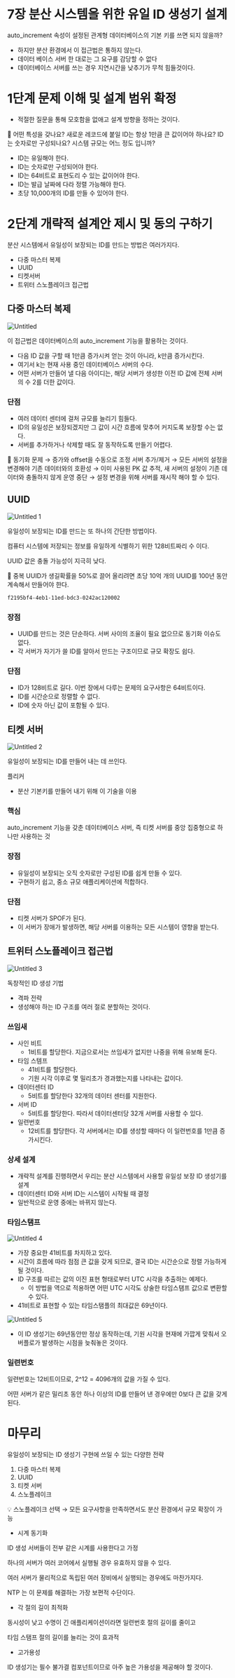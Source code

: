 # 7장 분산 시스템을 위한 유일 ID 생성기 설계

auto_increment 속성이 설정된 관계형 데이터베이스의 기본 키를 쓰면 되지 않을까?

- 하지만 분산 환경에서 이 접근법은 통하지 않는다.
- 데이터 베이스 서버 한 대로는 그 요구를 감당할 수 없다
- 데이터베이스 서버를 쓰는 경우 지연시간을 낮추기가 무척 힘들것이다.

# 1단계 문제 이해 및 설계 범위 확정

- 적절한 질문을 통해 모호함을 없애고 설계 방향을 정하는 것이다.

<aside>
🤔 어떤 특성을 갖나요?
새로운 레코드에 붙일 ID는 항상 1만큼 큰 값이어야 하나요?
ID는 숫자로만 구성되나요?
시스템 규모는 어느 정도 입니까?

</aside>

- ID는 유일해야 한다.
- ID는 숫자로만 구성되어야 한다.
- ID는 64비트로 표현도리 수 있는 값이어야 한다.
- ID는 발급 날짜에 다라 정렬 가능해야 한다.
- 초당 10,000개의 ID를 만들 수 있어야 한다.

# 2단계 개략적 설계안 제시 및 동의 구하기

분산 시스템에서 유일성이 보장되는 ID를 만드는 방법은 여러가지다.

- 다중 마스터 복제
- UUID
- 티켓서버
- 트위터 스노플레이크 접근법

## 다중 마스터 복제

![Untitled](https://github.com/user-attachments/assets/3b997f18-d90c-4a52-9853-6a4288dbc65c)

이 접근법은 데이터베이스의 auto_increment 기능을 활용하는 것이다.

- 다음 ID 값을 구할 때 1만큼 증가시켜 얻는 것이 아니라, k만큼 증가시킨다.
- 여기서 k는 현재 사용 중인 데이터베이스 서버의 수다.
- 어떤 서버가 만들어 낼 다음 아이디는, 해당 서버가 생성한 이전 ID 값에 전체 서버의 수 2를 더한 값이다.

### 단점

- 여러 데이터 센터에 걸처 규모를 늘리기 힘들다.
- ID의 유일성은 보장되겠지만 그 값이 시간 흐름에 맞추어 커지도록 보장할 수는 없다.
- 서버를 추가하거나 삭제할 때도 잘 동작하도록 만들기 어렵다.

<aside>
🤔 동기화 문제 → 증가와 offset을 수동으로 조정
서버 추가/제거 → 모든 서버의 설정을 변경해야
기존 데이터와의 호환성 → 이미 사용된 PK 값 추적, 새 서버의 설정이 기존 데이터와 충돌하지 않게
운영 중단 → 설정 변경을 위해 서버를 재시작 해야 할 수 있다.

</aside>

## UUID

![Untitled 1](https://github.com/user-attachments/assets/64587468-7ad0-4b30-b694-786e39fb250a)

유일성이 보장되는 ID를 만드는 또 하나의 간단한 방법이다.

컴퓨터 시스템에 저장되는 정보를 유일하게 식별하기 위한 128비트짜리 수 이다.

UUID 값은 충돌 가능성이 지극히 낮다.

<aside>
🤔 중복 UUID가 생길확률을 50%로 끌어 올리려면 초당 10억 개의 UUID를 100년 동안 계속해서 만들어야 한다.

</aside>

```bash
f2195bf4-4eb1-11ed-bdc3-0242ac120002
```

### 장점

- UUID를 만드는 것은 단순하다. 서버 사이의 조율이 필요 없으므로 동기화 이슈도 없다.
- 각 서버가 자기가 쓸 ID를 알아서 만드는 구조이므로 규모 확장도 쉽다.

### 단점

- ID가 128비트로 길다. 이번 장에서 다루는 문제의 요구사항은 64비트이다.
- ID를 시간순으로 정렬할 수 없다.
- ID에 숫자 아닌 값이 포함될 수 있다.

## 티켓 서버

![Untitled 2](https://github.com/user-attachments/assets/7171325b-fada-420b-b8be-6c9a519a4bd8)

유일성이 보장되는 ID를 만들어 내는 데 쓰인다.

플리커

- 분산 기본키를 만들어 내기 위해 이 기술을 이용

### 핵심

auto_increment 기능을 갖춘 데이터베이스 서버, 즉 티켓 서버를 중앙 집중형으로 하나만 사용하는 것

### 장점

- 유일성이 보장되는 오직 숫자로만 구성된 ID를 쉽게 만들 수 있다.
- 구현하기 쉽고, 중소 규모 애플리케이션에 적합하다.

### 단점

- 티켓 서버가 SPOF가 된다.
- 이 서버가 장애가 발생하면, 해당 서버를 이용하는 모든 시스템이 영향을 받는다.

## 트위터 스노플레이크 접근법

![Untitled 3](https://github.com/user-attachments/assets/ededa180-b780-41db-976c-1213b222368d)

독창적인 ID 생성 기법

- 격파 전략
- 생성해야 하는 ID 구조를 여러 절로 분할하는 것이다.

### 쓰임새

- 사인 비트
    - 1비트를 할당한다. 지금으로서는 쓰임새가 없지만 나중을 위해 유보해 둔다.
- 타임 스템프
    - 41비트를 할당한다.
    - 기원 시각 이후로 몇 밀리초가 경과했는지를 나타내는 값이다.
- 데이터센터 ID
    - 5비트를 할당한다 32개의 데이터 센터를 지원한다.
- 서버 ID
    - 5비트를 할당한다. 따라서 데이터센터당 32개 서버를 사용할 수 있다.
- 일련번호
    - 12비트를 할당한다. 각 서버에서는 ID를 생성할 때마다 이 일련번호를 1만큼 증가시킨다.

### 상세 설계

- 개략적 설계를 진행하면서 우리는 분산 시스템에서 사용할 유일성 보장 ID 생성기를 설계
- 데이터센터 ID와  서버 ID는 시스템이 시작될 때 결정
- 일반적으로 운영 중에는 바뀌지 않는다.

### 타임스탬프

![Untitled 4](https://github.com/user-attachments/assets/1039bd9b-47b0-4c5e-8108-d8ce52c22fd9)

- 가장 중요한 41비트를 차지하고 있다.
- 시간이 흐름에 따라 점점 큰 값을 갖게 되므로, 결국 ID는 시간순으로 정렬 가능하게 될 것이다.
- ID 구조를 따르는 값의 이진 표현 형태로부터 UTC 시각을 추출하는 예제다.
    - 이 방법을 역으로 적용하면 어떤 UTC 시각도 상술한 타임스탬프 값으로 변환할 수 있다.
- 41비트로 표현할 수 있는 타임스탬플의 최대값은 69년이다.

![Untitled 5](https://github.com/user-attachments/assets/8b3315ed-679b-46e3-a569-3d8a0cba51ae)

- 이 ID 생성기는 69년동안만 정상 동작하는데, 기원 시각을 현재에 가깝게 맞춰서 오버플로가 발생하는 시점을 늦춰놓은 것이다.

### 일련번호

일련번호는 12비트이므로, 2^12 = 4096개의 값을 가질 수 있다.

어떤 서버가 같은 밀리초 동안 하나 이상의 ID를 만들어 낸 경우에만 0보다 큰 값을 갖게 된다.

# 마무리

유일성이 보장되는 ID 생성기 구현에 쓰일 수 있는 다양한 전략

1. 다중 마스터 복제
2. UUID
3. 티켓 서버
4. 스노플레이크

<aside>
💡 스노플레이크 선택 → 모든 요구사항을 만족하면서도 분산 환경에서 규모 확장이 가능

</aside>

- 시계 동기화

ID 생성 서버들이 전부 같은 시계를 사용한다고 가정

하나의 서버가 여러 코어에서 실행될 경우 유효하지 않을 수 있다.

여러 서버가 물리적으로 독립된 여러 장비에서 실행되는 경우에도 마찬가지다.

NTP 는 이 문제를 해결하는 가장 보편적 수단이다.

- 각 절의 길이 최적화

동시성이 낮고 수명이 긴 애플리케이션이라면 일련번호 절의 길이를 줄이고

타임 스탬프 절의 길이를 늘리는 것이 효과적

- 고가용성

ID 생성기는 필수 불가결 컴포넌트이므로 아주 높은 가용성을 제공해야 할 것이다.
